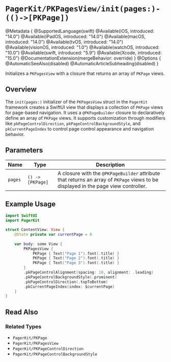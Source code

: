 # ``PagerKit/PKPagesView/init(pages:)-(()->[PKPage])``

@Metadata {
    @SupportedLanguage(swift)
    @Available(iOS, introduced: "14.0")
    @Available(iPadOS, introduced: "14.0")
    @Available(macOS, introduced: "14.0")
    @Available(tvOS, introduced: "14.0")
    @Available(visionOS, introduced: "1.0")
    @Available(watchOS, introduced: "10.0")
    @Available(swift, introduced: "5.9")
    @Available(Xcode, introduced: "15.0")
    @DocumentationExtension(mergeBehavior: override)
}
@Options {
    @AutomaticSeeAlso(disabled)
    @AutomaticArticleSubheading(disabled)
}

Initializes a `PKPagesView` with a closure that returns an array of `PKPage` views.

## Overview

The `init(pages:)` initializer of the `PKPagesView` struct in the `PagerKit` framework creates a SwiftUI view that displays a collection of `PKPage` views for page-based navigation. It uses a `@PKPageBuilder` closure to declaratively define an array of `PKPage` views. It supports customization through modifiers like `pkPageControlDirection`, `pkPageControlBackgroundStyle`, and `pkCurrentPageIndex` to control page control appearance and navigation behavior.

## Parameters

| Name | Type | Description |
|------|------|-------------|
| `pages` | `() -> [PKPage]` | A closure with the `@PKPageBuilder` attribute that returns an array of `PKPage` views to be displayed in the page view controller. |

## Example Usage

```swift
import SwiftUI
import PagerKit

struct ContentView: View {
    @State private var currentPage = 0
    
    var body: some View {
        PKPagesView {
            PKPage { Text("Page 1").font(.title) }
            PKPage { Text("Page 2").font(.title) }
            PKPage { Text("Page 3").font(.title) }
        }
        .pkPageControlAlignment(spacing: 10, alignment: .leading)
        .pkPageControlBackgroundStyle(.prominent)
        .pkPageControlDirection(.topToBottom)
        .pkCurrentPageIndex(index: $currentPage)
    }
}
```

## Read Also

### Related Types
- ``PagerKit/PKPage``
- ``PagerKit/PKPagesView``
- ``PagerKit/PKPageControlDirection``
- ``PagerKit/PKPageControlBackgroundStyle``
